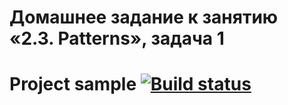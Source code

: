 # Домашнее задание к занятию «2.3. Patterns», задача 1

# Project sample [![Build status](https://ci.appveyor.com/api/projects/status/4j0xfxdbvncbpnlx/branch/master?svg=true)](https://ci.appveyor.com/project/MarinaS1501/patterns-task1/branch/master)




